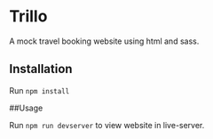 # Trillo

A mock travel booking website using html and sass.

## Installation

Run `npm install`

##Usage

Run `npm run devserver` to view website in live-server.
